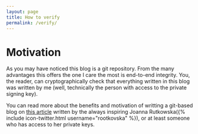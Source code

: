 ```yaml
---
layout: page
title: How to verify
permalink: /verify/
---
```

Motivation
==========
As you may have noticed this blog is a git repository. From the many advantages this offers
the one I care the most is end-to-end integrity. You, the reader, can cryptographically check
that everything written in this blog was written by me (well, technically the person with access to the private signing key).

You can read more about the benefits and motivation of writting a git-based blog
on [this article](http://blog.invisiblethings.org/2015/02/09/my-new-git-based-blog.html) written by the always inspiring Joanna Rutkowska({% include icon-twitter.html username="rootkovska" %}), or at least someone who has access to her private keys.

